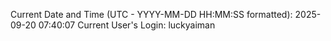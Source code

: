 Current Date and Time (UTC - YYYY-MM-DD HH:MM:SS formatted): 2025-09-20 07:40:07
Current User's Login: luckyaiman
